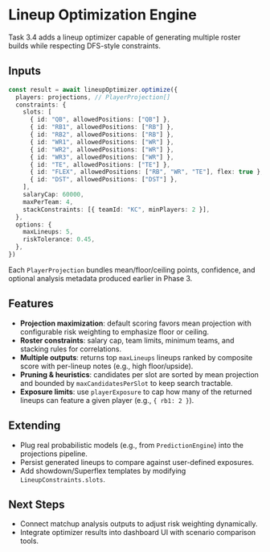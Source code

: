 # Lineup Optimization Engine

Task 3.4 adds a lineup optimizer capable of generating multiple roster builds while respecting DFS-style constraints.

## Inputs

```ts
const result = await lineupOptimizer.optimize({
  players: projections, // PlayerProjection[]
  constraints: {
    slots: [
      { id: "QB", allowedPositions: ["QB"] },
      { id: "RB1", allowedPositions: ["RB"] },
      { id: "RB2", allowedPositions: ["RB"] },
      { id: "WR1", allowedPositions: ["WR"] },
      { id: "WR2", allowedPositions: ["WR"] },
      { id: "WR3", allowedPositions: ["WR"] },
      { id: "TE", allowedPositions: ["TE"] },
      { id: "FLEX", allowedPositions: ["RB", "WR", "TE"], flex: true },
      { id: "DST", allowedPositions: ["DST"] },
    ],
    salaryCap: 60000,
    maxPerTeam: 4,
    stackConstraints: [{ teamId: "KC", minPlayers: 2 }],
  },
  options: {
    maxLineups: 5,
    riskTolerance: 0.45,
  },
})
```

Each `PlayerProjection` bundles mean/floor/ceiling points, confidence, and optional analysis metadata produced earlier in Phase 3.

## Features

- **Projection maximization**: default scoring favors mean projection with configurable risk weighting to emphasize floor or ceiling.
- **Roster constraints**: salary cap, team limits, minimum teams, and stacking rules for correlations.
- **Multiple outputs**: returns top `maxLineups` lineups ranked by composite score with per-lineup notes (e.g., high floor/upside).
- **Pruning & heuristics**: candidates per slot are sorted by mean projection and bounded by `maxCandidatesPerSlot` to keep search tractable.
- **Exposure limits**: use `playerExposure` to cap how many of the returned lineups can feature a given player (e.g., `{ rb1: 2 }`).

## Extending

- Plug real probabilistic models (e.g., from `PredictionEngine`) into the projections pipeline.
- Persist generated lineups to compare against user-defined exposures.
- Add showdown/Superflex templates by modifying `LineupConstraints.slots`.

## Next Steps

- Connect matchup analysis outputs to adjust risk weighting dynamically.
- Integrate optimizer results into dashboard UI with scenario comparison tools.

